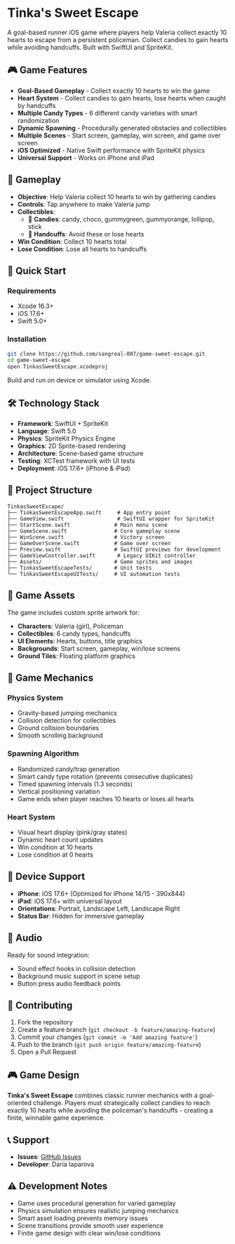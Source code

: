 # Tinka's Sweet Escape

A goal-based runner iOS game where players help Valeria collect exactly 10 hearts to escape from a persistent policeman. Collect candies to gain hearts while avoiding handcuffs. Built with SwiftUI and SpriteKit.

## 🎮 Game Features

- **Goal-Based Gameplay** - Collect exactly 10 hearts to win the game
- **Heart System** - Collect candies to gain hearts, lose hearts when caught by handcuffs
- **Multiple Candy Types** - 6 different candy varieties with smart randomization
- **Dynamic Spawning** - Procedurally generated obstacles and collectibles
- **Multiple Scenes** - Start screen, gameplay, win screen, and game over screen
- **iOS Optimized** - Native Swift performance with SpriteKit physics
- **Universal Support** - Works on iPhone and iPad

## 🍭 Gameplay

- **Objective**: Help Valeria collect 10 hearts to win by gathering candies
- **Controls**: Tap anywhere to make Valeria jump
- **Collectibles**: 
  - 🍬 **Candies**: candy, choco, gummygreen, gummyorange, lollipop, stick
  - 👮 **Handcuffs**: Avoid these or lose hearts
- **Win Condition**: Collect 10 hearts total
- **Lose Condition**: Lose all hearts to handcuffs

## 🚀 Quick Start

### Requirements
- Xcode 16.3+
- iOS 17.6+
- Swift 5.0+

### Installation
```bash
git clone https://github.com/sangreal-007/game-sweet-escape.git
cd game-sweet-escape
open TinkasSweetEscape.xcodeproj
```

Build and run on device or simulator using Xcode.

## 🛠️ Technology Stack

- **Framework**: SwiftUI + SpriteKit
- **Language**: Swift 5.0
- **Physics**: SpriteKit Physics Engine
- **Graphics**: 2D Sprite-based rendering
- **Architecture**: Scene-based game structure
- **Testing**: XCTest framework with UI tests
- **Deployment**: iOS 17.6+ (iPhone & iPad)

## 📂 Project Structure

```
TinkasSweetEscape/
├── TinkasSweetEscapeApp.swift     # App entry point
├── GameView.swift                 # SwiftUI wrapper for SpriteKit
├── StartScene.swift              # Main menu scene
├── GameScene.swift               # Core gameplay scene
├── WinScene.swift                # Victory screen
├── GameOverScene.swift           # Game over screen
├── Preview.swift                 # SwiftUI previews for development
├── GameViewController.swift       # Legacy UIKit controller
├── Assets/                       # Game sprites and images
├── TinkasSweetEscapeTests/       # Unit tests
└── TinkasSweetEscapeUITests/     # UI automation tests
```

## 🎨 Game Assets

The game includes custom sprite artwork for:
- **Characters**: Valeria (girl), Policeman
- **Collectibles**: 6 candy types, handcuffs
- **UI Elements**: Hearts, buttons, title graphics
- **Backgrounds**: Start screen, gameplay, win/lose screens
- **Ground Tiles**: Floating platform graphics

## 🎯 Game Mechanics

### Physics System
- Gravity-based jumping mechanics
- Collision detection for collectibles
- Ground collision boundaries
- Smooth scrolling background

### Spawning Algorithm
- Randomized candy/trap generation
- Smart candy type rotation (prevents consecutive duplicates)
- Timed spawning intervals (1.3 seconds)
- Vertical positioning variation
- Game ends when player reaches 10 hearts or loses all hearts

### Heart System
- Visual heart display (pink/gray states)
- Dynamic heart count updates
- Win condition at 10 hearts
- Lose condition at 0 hearts

## 📱 Device Support

- **iPhone**: iOS 17.6+ (Optimized for iPhone 14/15 - 390x844)
- **iPad**: iOS 17.6+ with universal layout
- **Orientations**: Portrait, Landscape Left, Landscape Right
- **Status Bar**: Hidden for immersive gameplay

## 🎵 Audio

Ready for sound integration:
- Sound effect hooks in collision detection
- Background music support in scene setup
- Button press audio feedback points

## 🤝 Contributing

1. Fork the repository
2. Create a feature branch (`git checkout -b feature/amazing-feature`)
3. Commit your changes (`git commit -m 'Add amazing feature'`)
4. Push to the branch (`git push origin feature/amazing-feature`)
5. Open a Pull Request


## 🎮 Game Design

**Tinka's Sweet Escape** combines classic runner mechanics with a goal-oriented challenge. Players must strategically collect candies to reach exactly 10 hearts while avoiding the policeman's handcuffs - creating a finite, winnable game experience.

## 📞 Support

- **Issues**: [GitHub Issues](https://github.com/sangreal-007/game-sweet-escape/issues)
- **Developer**: Daria Iaparova

## ⚠️ Development Notes

- Game uses procedural generation for varied gameplay
- Physics simulation ensures realistic jumping mechanics  
- Smart asset loading prevents memory issues
- Scene transitions provide smooth user experience
- Finite game design with clear win/lose conditions

